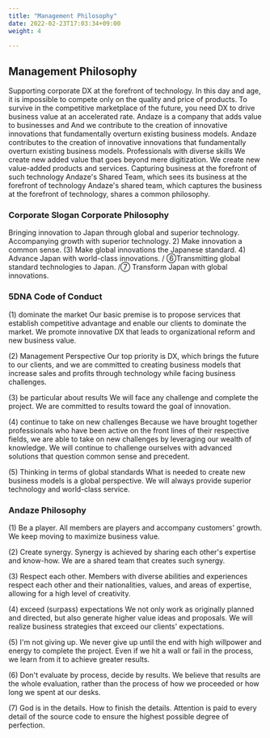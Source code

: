 ```yaml
---
title: "Management Philosophy"
date: 2022-02-23T17:03:34+09:00
weight: 4
 
---
```

## Management Philosophy
Supporting corporate DX at the forefront of technology.
In this day and age, it is impossible to compete only on the quality and price of products.
To survive in the competitive marketplace of the future, you need
DX to drive business value at an accelerated rate.
Andaze is a company that adds value to businesses and
And we contribute to the creation of innovative innovations that fundamentally overturn existing business models.
Andaze contributes to the creation of innovative innovations that fundamentally overturn existing business models.
Professionals with diverse skills
We create new added value that goes beyond mere digitization.
We create new value-added products and services.
Capturing business at the forefront of such technology
Andaze's Shared Team, which sees its business at the forefront of technology
Andaze's shared team, which captures the business at the forefront of technology, shares a common philosophy.

### Corporate Slogan Corporate Philosophy
Bringing innovation to Japan through global and superior technology.
<Other ideas> Accompanying growth with superior technology. 2) Make innovation a common sense. (3) Make global innovations the Japanese standard. 4) Advance Japan with world-class innovations. / ⑥Transmitting global standard technologies to Japan. /⑦ Transform Japan with global innovations.

### 5DNA Code of Conduct
(1)	dominate the market
Our basic premise is to propose services that establish competitive advantage and enable our clients to dominate the market. We promote innovative DX that leads to organizational reform and new business value.

(2)	Management Perspective
Our top priority is DX, which brings the future to our clients, and we are committed to creating business models that increase sales and profits through technology while facing business challenges.

(3)	be particular about results
We will face any challenge and complete the project. We are committed to results toward the goal of innovation.

(4)	continue to take on new challenges
Because we have brought together professionals who have been active on the front lines of their respective fields, we are able to take on new challenges by leveraging our wealth of knowledge. We will continue to challenge ourselves with advanced solutions that question common sense and precedent.

(5)	Thinking in terms of global standards
What is needed to create new business models is a global perspective. We will always provide superior technology and world-class service.

### Andaze Philosophy
(1)	Be a player.
All members are players and accompany customers' growth. We keep moving to maximize business value.

(2)	Create synergy.
Synergy is achieved by sharing each other's expertise and know-how. We are a shared team that creates such synergy.

(3)	Respect each other.
Members with diverse abilities and experiences respect each other and their nationalities, values, and areas of expertise, allowing for a high level of creativity.

(4)	exceed (surpass) expectations
We not only work as originally planned and directed, but also generate higher value ideas and proposals. We will realize business strategies that exceed our clients' expectations.

(5)	I'm not giving up.
We never give up until the end with high willpower and energy to complete the project. Even if we hit a wall or fail in the process, we learn from it to achieve greater results.

(6)	Don't evaluate by process, decide by results.
We believe that results are the whole evaluation, rather than the process of how we proceeded or how long we spent at our desks.

(7)	God is in the details.
How to finish the details. Attention is paid to every detail of the source code to ensure the highest possible degree of perfection.